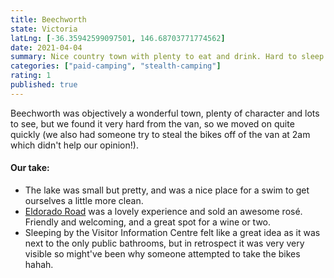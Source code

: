 ```yaml
---
title: Beechworth
state: Victoria
latLng: [-36.35942599097501, 146.68703771774562]
date: 2021-04-04
summary: Nice country town with plenty to eat and drink. Hard to sleep and shower at.
categories: ["paid-camping", "stealth-camping"]
rating: 1
published: true
---
```


Beechworth was objectively a wonderful town, plenty of character and lots to see, but we found it very hard from the van, so we moved on quite quickly (we also had someone try to steal the bikes off of the van at 2am which didn't help our opinion!).

#### Our take:
- The lake was small but pretty, and was a nice place for a swim to get ourselves a little more clean.
- <a target="_blank" rel="noopener" href="http://www.eldoradoroad.com.au/">Eldorado Road</a> was a lovely experience and sold an awesome rosé. Friendly and welcoming, and a great spot for a wine or two.
- Sleeping by the Visitor Information Centre felt like a great idea as it was next to the only public bathrooms, but in retrospect it was very very visible so might've been why someone attempted to take the bikes hahah.
